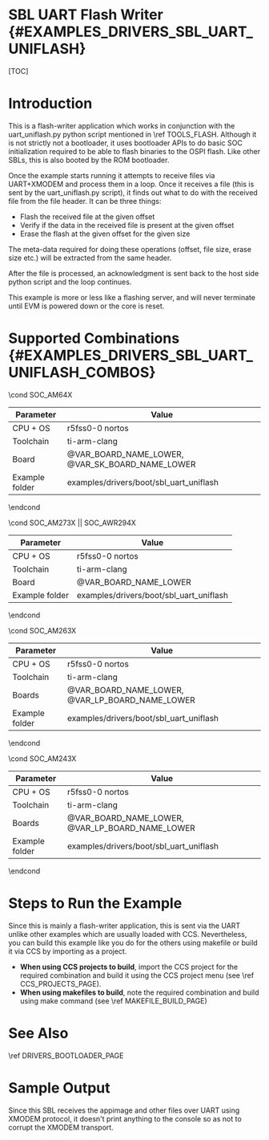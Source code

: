 # SBL UART Flash Writer {#EXAMPLES_DRIVERS_SBL_UART_UNIFLASH}

[TOC]

# Introduction

This is a flash-writer application which works in conjunction with the uart_uniflash.py python script mentioned in \ref TOOLS_FLASH. Although it is not strictly not a bootloader, it uses bootloader APIs to do basic SOC initialization required to be able to flash binaries to the OSPI flash. Like other SBLs, this is also booted by the ROM bootloader.

Once the example starts running it attempts to receive files via UART+XMODEM and process them in a loop. Once it receives a file (this is sent by the uart_uniflash.py script), it finds out what to do with the received file from the file header. It can be three things:

- Flash the received file at the given offset
- Verify if the data in the received file is present at the given offset
- Erase the flash at the given offset for the given size

The meta-data required for doing these operations (offset, file size, erase size etc.) will be extracted from the same header.

After the file is processed, an acknowledgment is sent back to the host side python script and the loop continues.

This example is more or less like a flashing server, and will never terminate until EVM is powered down or the core is reset.

# Supported Combinations {#EXAMPLES_DRIVERS_SBL_UART_UNIFLASH_COMBOS}


\cond SOC_AM64X

 Parameter      | Value
 ---------------|-----------
 CPU + OS       | r5fss0-0 nortos
 Toolchain      | ti-arm-clang
 Board          | @VAR_BOARD_NAME_LOWER, @VAR_SK_BOARD_NAME_LOWER
 Example folder | examples/drivers/boot/sbl_uart_uniflash

\endcond

\cond SOC_AM273X || SOC_AWR294X

 Parameter      | Value
 ---------------|-----------
 CPU + OS       | r5fss0-0 nortos
 Toolchain      | ti-arm-clang
 Board          | @VAR_BOARD_NAME_LOWER
 Example folder | examples/drivers/boot/sbl_uart_uniflash

\endcond

\cond SOC_AM263X

 Parameter      | Value
 ---------------|-----------
 CPU + OS       | r5fss0-0 nortos
 Toolchain      | ti-arm-clang
 Boards         | @VAR_BOARD_NAME_LOWER, @VAR_LP_BOARD_NAME_LOWER
 Example folder | examples/drivers/boot/sbl_uart_uniflash

\endcond

\cond SOC_AM243X

 Parameter      | Value
 ---------------|-----------
 CPU + OS       | r5fss0-0 nortos
 Toolchain      | ti-arm-clang
 Boards         | @VAR_BOARD_NAME_LOWER, @VAR_LP_BOARD_NAME_LOWER
 Example folder | examples/drivers/boot/sbl_uart_uniflash

\endcond

# Steps to Run the Example

Since this is mainly a flash-writer application, this is sent via the UART unlike other examples which are usually loaded with CCS. Nevertheless, you can build this example like you do for the others using makefile or build it via CCS by importing as a project.

- **When using CCS projects to build**, import the CCS project for the required combination
  and build it using the CCS project menu (see \ref CCS_PROJECTS_PAGE).
- **When using makefiles to build**, note the required combination and build using
  make command (see \ref MAKEFILE_BUILD_PAGE)

# See Also

\ref DRIVERS_BOOTLOADER_PAGE

# Sample Output

Since this SBL receives the appimage and other files over UART using XMODEM protocol, it doesn't print anything to the console so as not to corrupt the XMODEM transport.

